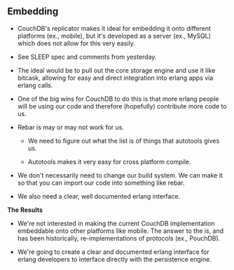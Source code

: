 Embedding
---------

  - CouchDB's replicator makes it ideal for embedding it onto different
    platforms (ex., mobile), but it's developed as a server (ex., MySQL) which
    does not allow for this very easily.

  - See SLEEP spec and comments from yesterday.

  - The ideal would be to pull out the core storage engine and use it like
    bitcask, allowing for easy and direct integration into erlang apps via
    erlang calls.

  - One of the big wins for CouchDB to do this is that more erlang people will
    be using our code and therefore (hopefully) contribute more code to us.

  - Rebar is may or may not work for us.

    - We need to figure out what the list is of things that autotools gives us.

    - Autotools makes it very easy for cross platform compile.

  - We don't necessarily need to change our build system. We can make it so
    that you can import our code into something like rebar.

  - We also need a clear, well documented erlang interface.

**The Results**

  - We're not interested in making the current CouchDB implementation
    embeddable onto other platforms like mobile. The answer to the is, and has
    been historically, re-implementations of protocols (ex., PouchDB).

  - We're going to create a clear and documented erlang interface for erlang
    developers to interface directly with the persistence engine.

